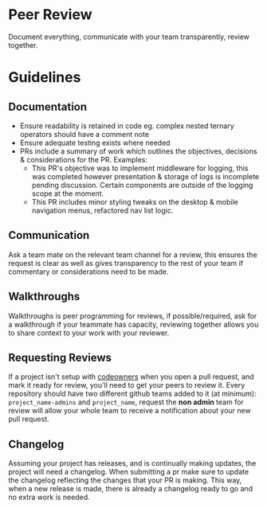 # Peer Review

Document everything, communicate with your team transparently, review together.

# Guidelines

## Documentation

- Ensure readability is retained in code eg. complex nested ternary operators should have a comment note
- Ensure adequate testing exists where needed
- PRs include a summary of work which outlines the objectives, decisions & considerations for the PR. Examples:
    - This PR's objective was to implement middleware for logging, this was completed however presentation & storage of logs is incomplete pending discussion. Certain components are outside of the logging scope at the moment.
    - This PR includes minor styling tweaks on the desktop & mobile navigation menus, refactored nav list logic.

## Communication

Ask a team mate on the relevant team channel for a review, this ensures the request is clear as well as gives transparency to the rest of your team if commentary or considerations need to be made.

## Walkthroughs

Walkthroughs is peer programming for reviews, if possible/required, ask for a walkthrough if your teammate has capacity, reviewing together allows you to share context to your work with your reviewer.

## Requesting Reviews

If a project isn't setup with [codeowners](https://help.github.com/en/github/creating-cloning-and-archiving-repositories/about-code-owners) when you open a pull request, and mark it ready for review, you'll need to get your peers to review it. Every repository should have two different github teams added to it (at minimum): `project_name-admins` and `project_name`, request the **non admin** team for review will allow your whole team to receive a notification about your new pull request.

## Changelog

Assuming your project has releases, and is continually making updates, the project will need a changelog. When submitting a pr make sure to update the changelog reflecting the changes that your PR is making. This way, when a new release is made, there is already a changelog ready to go and no extra work is needed.